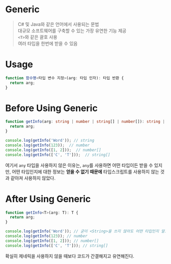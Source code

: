 # Generic
> C# 및 Java와 같은 언어에서 사용되는 문법  
> 대규모 소프트웨어를 구축할 수 있는 가장 유연한 기능 제공  
> ``<T>``와 같은 괄호 사용  
> 여러 타입을 한번에 받을 수 있음

# Usage
```ts
function 함수명<타입 변수 지정>(arg: 타입 인자): 타입 반환 {
  return arg;
}
```

# Before Using Generic
```ts
function getInfo(arg: string | number | string[] | number[]): string | number | string[] | number[] {
  return arg;
}

console.log(getInfo('Word')); // string
console.log(getInfo(123));  // number
console.log(getInfo([1, 2]));  // number[]
console.log(getInfo(['C', 'T']));  // string[]
```
여기서 ``any`` 타입을 사용하지 않은 이유는, ``any``를 사용하면 어떤 타입이든 받을 수 있지만, 어떤 타입인지에 대한 정보는 **얻을 수 없기 때문에** 타입스크립트를 사용하지 않는 것과 같아져 사용하지 않았다.

# After Using Generic
```ts
function getInfo<T>(arg: T): T {
  return arg;
}

console.log(getInfo('Word')); // 굳이 <String>을 쓰지 않아도 어떤 타입인지 알고 있다.
console.log(getInfo(123)); // number
console.log(getInfo([1, 2])); // number[]
console.log(getInfo(['C', 'T'])); // string[]
```
확실히 제네릭을 사용하지 않을 때보다 코드가 간결해지고 유연해진다.
